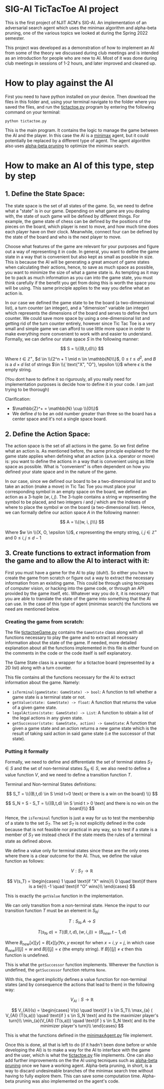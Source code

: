 # SIG-AI TicTacToe AI project

This is the first project of NJIT ACM's SIG-AI. An implementation of an adversarial search agent which uses the minimax algorithm and alpha-beta pruning, one of the various 
topics we looked at during the Spring 2022 semester.

This project was developed as a demonstration of how to implement an AI from some of the theory we discussed during club meetings and is intended as an introduction for people who are new to AI. Most of it was done during club meetings in sessions of 1-2 hours, and later improved and cleaned up.

# How to play against the AI
First you need to have python installed on your device. Then download the files in this folder and, using your terminal navigate to the folder where you saved the files, and
run the [tictactoe.py](./tictactoe.py) program by entering the following command on your terminal:

```
python tictactoe.py
```

This is the main program. It contains the logic to manage the game between the AI and the player. 
In this case the AI is a [minimax](https://en.wikipedia.org/wiki/Minimax) agent, but it could potentially be replaced by a different 
type of agent. The agent algorithm also uses [alpha-beta pruning](https://en.wikipedia.org/wiki/Alpha%E2%80%93beta_pruning) to optimize the minimax search.

# How to make an AI of this type, step by step

## 1. Define the State Space:

The state space is the set of all states of the game. So, we need to define what a "state" is in our game. Depending on what game are you dealing with, the state of such game will be defined by different things. For example, the game
state of chess can be defined by the positions of the pieces on the board, which player is next to move, and how much time does each player have on their clock. Meanwhile, connect four can be defined by the state of the board and who is the next player to move. 

Choose what features of the game are relevant for your purposes and figure out a way of representing it in code. In general, you want to define the game state in a way that is convenient but also kept as small as possible in size. This is because the AI will be generating a great amount of game states when calculating their actions, hence, to save as much space as possible, you want to minimize the size of what a game state is. As tempting as it may be to pack as much information as you can into the game state, you must think carefully if the benefit you get from doing this is worth the space you will be using. This same principle applies to the way you define what an action is. 

In our case we defined the game state to be the board (a two-dimensional list), a turn counter (an integer), and a "dimension" variable (an integer) which represents the dimensions of the board and serves to define the turn counter. We could save more space by using a one-dimensional list and getting rid of the turn counter entirely, however since Tic Tac Toe is a very small and simple game we can afford to use little more space in order to make everything more convenient to work with and easier to understand. Formally, we can define our state space $S$ in the following manner:

$$
S = \\{(B,t,d)\\} 
$$ 

Where $t \in \mathbb{Z}^+$, $d \in \\{2^n + 1 \mid n \in \mathbb{N}\\}$,  $0 \leq t \leq d^2$, and $B$ is a $d \times d$ list of strings $\in \\{ \text{"X", "O"}, \epsilon \\}$ where $\epsilon$ is the empty string.

(You dont have to define it so rigurously, all you really need for implementation purposes is decide how to define it in your code. I am just trying to be thorough)

Clarification:
- $\mathbb{Z}^+ = \mathbb{N} \cup \\{0\\}$
- We define $d$ to be an odd number greater than three so the board has a center space and it's not a single space board.
## 2. Define the Action Space:

The action space is the set of all actions in the game. So we first define what an action is. As mentioned before, the same principle explained for the game state applies when defining what an action (a.k.a. operator or move) is: you want to define the actions in a way that is convenient using as little space as possible. What is "convenient" is often dependent on how you defined your state space and in the nature of the game. 

In our case, since we defined our board to be a two-dimensional list and to take an action (make a move) in Tic Tac Toe you must place your corresponding symbol in an empty space on the board, we defined an action as a 3-tuple $(w, i, j)$. The 3-tuple contains a string $w$ representing the symbol to be placed, and two integers $i$ and $j$ which are the indexes of where to place the symbol $w$ on the board (a two-dimensional list). Hence, we can formally define our action space $A$ in the following manner:

$$
A = \\{(w, i, j)\\}
$$

Where $w \in \\{X, O, \epsilon \\}$, $\epsilon$ representing the empty string, $i,j \in \mathbb{Z}^{+}$ and $0 \leq i,j \leq d-1$

## 3. Create functions to extract information from the game and to allow the AI to interact with it:

First you must have a game for the AI to play (duh!). So either you have to create the game from scratch or figure out a way to extract the necessary information from an existing game. This could be through using tecniques of computer vision, or hacking into the game code, or through an API provided by the game itself, etc. Whatever way you do it, it is necessary that you are able to translate the state of the game into something that the AI can use. In the case of this type of agent (minimax search) the functions we need are mentioned below.


### Creating the game from scratch:

The file [tictactoeGame.py](./tictactoeGame.py) contains the `GameState` class along with all functions necessary to
play the game and to extract all necessary information about the state of the game. If needed, more detailed explanation about all the functions implemented in this file is either found on the comments in the code or the code itself is self explanatory.

The Game State class is a wrapper for a tictactoe board (represented by a 2D list)
along with a turn counter.

This file contains all the functions necessary for the AI to extract 
information about the game. Namely:
- `isTerminal(gameState: GameState) -> bool`: A function to tell whether a game state is a terminal state or not.
- `getValue(state: GameState) -> float`: A function that returns the value of a given game state. 
- `legalActions(state: GameState) -> List`: A function to obtain a list of the legal actions in any given state.
- `getSuccessor(state: GameState, action) -> GameState`: A function that given a game state and an action 
returns a new game state which is the result of taking said action in said game state (i.e the successor of that state).

### Putting it formally
Formally, we need to define and differentiate the set of terminal states $S_T \in S$ and the set of non-terminal states $S_N \in S$, we also need to define a value function $V$, and we need to define a transition function $T$.

Terminal and Non-terminal States definitions:

$$
S_T = \\{(B,t,d) \in S \mid t=0 \text{ or there is a win on the board} \\}
$$

$$
S_N = S - S_T = \\{(B,t,d) \in S \mid t > 0 \text{ and there is no win on the board}\\}
$$

Hence, the `isTerminal` function is just a way for us to test the membership of a state to the set $S_T$. The set $S_T$ is not explicitly defined in the code because that is not feasible nor practical in any way, so to test if a state is a member of $S_T$ we instead check if the state meets the rules of a terminal state as defined above.

We define a value only for terminal states since these are the only ones where there is a clear outcome for the AI. Thus, we define the value function as follows: 

$$
V: S_T \to \mathbb{R}
$$

$$
V(s_T) = \begin{cases}
        1 \quad \text{if "X" wins}\\
        0 \quad \text{if there is a tie}\\
        -1 \quad \text{if "O" wins}\\
    \end{cases}
$$

This is exactly the `getValue` function in the implementation.

We can only transition from a non-terminal state. Hence the input to our transition function $T$ must be an element in $S_N$:

$$
T: S_{N},A \to S
$$

$$
T(s_{N},a) = T ((B,t,d), (w,i,j)) = (B_{new}, t-1, d)
$$

Where $B_{new}[x][y] = B[x][y] \forall x,y$ except for  when $x = i, y = j$, in which case $B_{new}[i][j] = w$ and $B[i][j] = \epsilon$ (the empty string). If $B[i][j] \neq \epsilon$ then this function is undefined.

This is what the `getSuccessor` function implements. Wherever the function is undefined, the `getSuccessor` function returns `None`.

With this, the agent implicitly defines a value function for non-terminal states (and by consequence the actions that lead to them) in the following way:

$$
V_{AI}: S \to \mathbb{R}
$$

$$
V_{AI}(s) = \begin{cases}
            V(s) \quad \text{if } s \in S_T\\
            \max_{a} ( V_{AI} (T(s,a))) \quad \text{if } s \in S_N \text{ and its the maximizer player's turn}\\
            \min_{a}(V_{AI} (T(s,a))) \quad \text{if } s \in S_N \text{ and its the minimizer player's turn}\\
        \end{cases}
$$

This is what the functions defined in the [minimaxAgent.py](./minimaxAgent.py) file implement.

Once this is done, all that is left to do (if it hadn't been done before or while developing the AI) is to make a way for the AI to interface with the game and the user, which is what the [tictactoe.py](./tictactoe.py) file implements. One can also add further improvements on the the AI using tecniques such as [alpha-beta pruning](https://en.wikipedia.org/wiki/Alpha%E2%80%93beta_pruning) once we have a working agent. Alpha-beta pruning, in short, is a way to discard undesireable branches of the minimax search tree without having to fully explore them. This can save some computation time. Alpha-beta pruning was also implemented on the agent's code.
